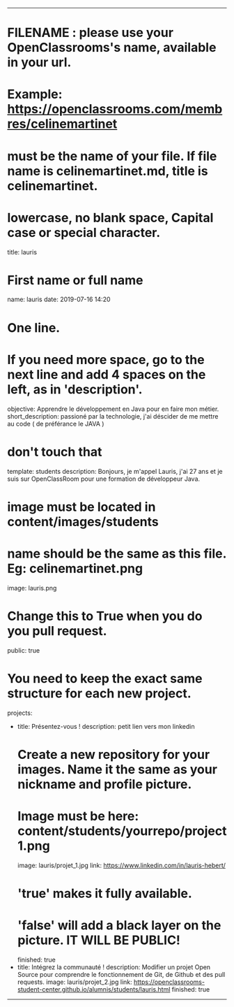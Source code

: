 ---

# FILENAME : please use your OpenClassrooms's name, available in your url.
# Example: https://openclassrooms.com/membres/celinemartinet
# must be the name of your file. If file name is celinemartinet.md, title is celinemartinet.
# lowercase, no blank space, Capital case or special character.
title: lauris

# First name or full name
name: lauris
date: 2019-07-16 14:20

# One line.
# If you need more space, go to the next line and add 4 spaces on the left, as in 'description'.
objective: Apprendre le développement en Java pour en faire mon métier.
short_description: passioné par la technologie, j'ai déscider de me mettre au code ( de préférance le JAVA )

# don't touch that
template: students
description:
    Bonjours, je m'appel Lauris, j'ai 27 ans et je suis sur OpenClassRoom pour une formation de développeur Java.

# image must be located in content/images/students
# name should be the same as this file. Eg: celinemartinet.png
image: lauris.png

# Change this to True when you do you pull request.
public: true

# You need to keep the exact same structure for each new project.
projects:
  - title: Présentez-vous !
    description: petit lien vers mon linkedin
    # Create a new repository for your images. Name it the same as your nickname and profile picture.
    # Image must be here: content/students/yourrepo/project1.png
    image: lauris/projet_1.jpg
    link: https://www.linkedin.com/in/lauris-hebert/
    # 'true' makes it fully available.
    # 'false' will add a black layer on the picture. IT WILL BE PUBLIC!
    finished: true
  - title: Intégrez la communauté !
    description: Modifier un projet Open Source pour comprendre le fonctionnement de Git, de Github et des pull requests. 
    image: lauris/projet_2.jpg
    link: https://openclassrooms-student-center.github.io/alumnis/students/lauris.html
    finished: true
---